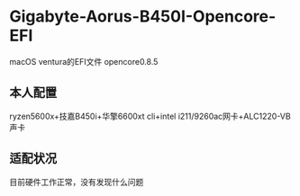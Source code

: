 # Gigabyte-Aorus-B450I-Opencore-EFI
macOS ventura的EFI文件 opencore0.8.5
## 本人配置
ryzen5600x+技嘉B450i+华擎6600xt cli+intel i211/9260ac网卡+ALC1220-VB声卡
## 适配状况
目前硬件工作正常，没有发现什么问题
